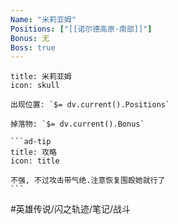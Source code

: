 ```yaml
---
Name: "米莉亚姆"
Positions: ["[[诺尔德高原·南部]]"]
Bonus: 无
Boss: true
---
```

````ad-danger
title: 米莉亚姆
icon: skull

出现位置: `$= dv.current().Positions`

掉落物: `$= dv.current().Bonus`

```ad-tip
title: 攻略
icon: title

不强, 不过攻击带气绝.注意恢复围殴她就行了
```
````

#英雄传说/闪之轨迹/笔记/战斗